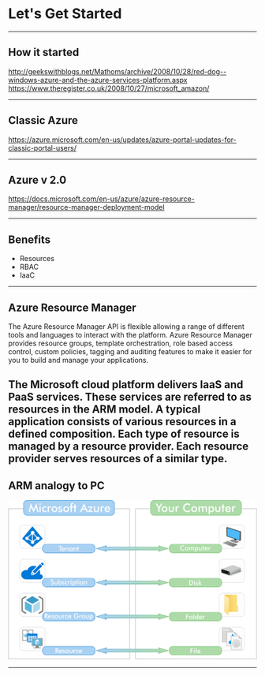 # Let's Get Started

---
## How it started

http://geekswithblogs.net/Mathoms/archive/2008/10/28/red-dog--windows-azure-and-the-azure-services-platform.aspx
https://www.theregister.co.uk/2008/10/27/microsoft_amazon/

---
## Classic Azure

https://azure.microsoft.com/en-us/updates/azure-portal-updates-for-classic-portal-users/

---
## Azure v 2.0

https://docs.microsoft.com/en-us/azure/azure-resource-manager/resource-manager-deployment-model

---
## Benefits

* Resources
* RBAC
* IaaC

---
## Azure Resource Manager
The Azure Resource Manager API is flexible allowing a range of different tools and languages to interact with the platform. Azure Resource Manager provides resource groups, template orchestration, role based access control, custom policies, tagging and auditing features to make it easier for you to build and manage your applications.

The Microsoft cloud platform delivers IaaS and PaaS services. These services are referred to as resources in the ARM model. A typical application consists of various resources in a defined composition. Each
type of resource is managed by a resource provider. Each resource provider serves resources of a similar type.
---
## ARM analogy to PC
![](assets/img/arm_hierarchy.png)

---
